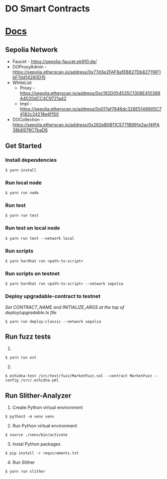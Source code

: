 # DO Smart Contracts

# [Docs](https://do-contracts-docs.netlify.app/)

## Sepolia Network
- Faucet - <https://sepolia-faucet.pk910.de/>
- DOProxyAdmin - <https://sepolia.etherscan.io/address/0x77d3e2FAF8afEB827Db827116F1bF7dd14260D15>
- WhiteList
    - Proxy - <https://sepolia.etherscan.io/address/0xc192D054535C1308E410389A4020dCC4C9721a42>
    - Impl - <https://sepolia.etherscan.io/address/0x017af7846dc328E5148905C74182c24218e6f150>
- DOCollection - <https://sepolia.etherscan.io/address/0x282eB0B11C5771B991e2acf4fFA38bE678C7baD6>

## Get Started

### Install dependencies
```
$ yarn install
```

### Run local node
```
$ yarn run node
```

### Run test
```
$ yarn run test
```

### Run test on local node
```
$ yarn run test --network local
```

### Run scripts
```
$ yarn hardhat run <path-to-script>
```

### Run scripts on testnet
```
$ yarn hardhat run <path-to-script> --network sepolia
```

### Deploy upgradable-contract to testnet

_Set CONTRACT_NAME and INITIALIZE_ARGS at the top of deploy/upgradable.ts file_

```
$ yarn run deploy:classic --network sepolia
```

## Run fuzz tests

1.
```
$ yarn run est
```
2.
```
$ echidna-test /src/test/fuzz/MarketFuzz.sol --contract MarketFuzz --config /src/.echidna.yml
```

## Run Slither-Analyzer

1. Create Python virtual environment
```
$ python3 -m venv venv
```
2. Run Python virtual environment
```
$ source ./venv/bin/activate
```
3. Instal Python packages
```
$ pip install -r requirements.txt
```
4. Run Slither
```
$ yarn run slither
```

